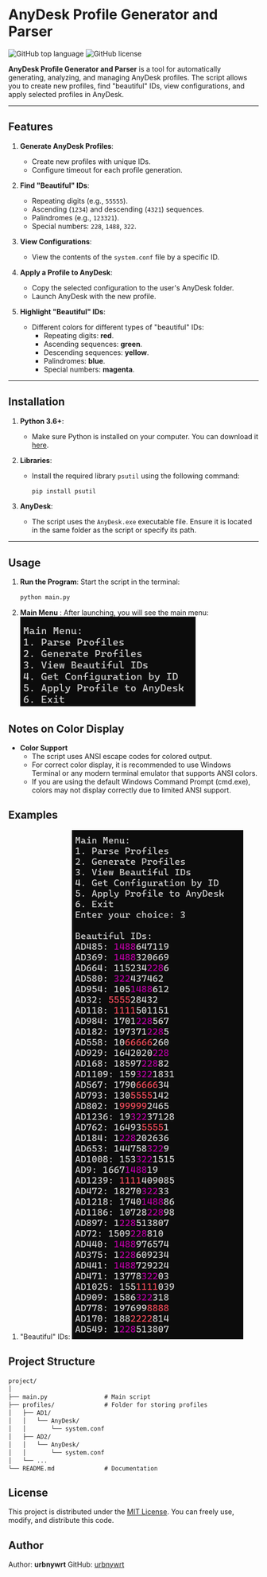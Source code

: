 # AnyDesk Profile Generator and Parser

![GitHub top language](https://img.shields.io/badge/language-Python-blue)
![GitHub license](https://img.shields.io/badge/license-MIT-green)

**AnyDesk Profile Generator and Parser** is a tool for automatically generating, analyzing, and managing AnyDesk profiles. The script allows you to create new profiles, find "beautiful" IDs, view configurations, and apply selected profiles in AnyDesk.

---

## Features

1. **Generate AnyDesk Profiles**:

   - Create new profiles with unique IDs.
   - Configure timeout for each profile generation.
2. **Find "Beautiful" IDs**:

   - Repeating digits (e.g., `55555`).
   - Ascending (`1234`) and descending (`4321`) sequences.
   - Palindromes (e.g., `123321`).
   - Special numbers: `228`, `1488`, `322`.
3. **View Configurations**:

   - View the contents of the `system.conf` file by a specific ID.
4. **Apply a Profile to AnyDesk**:

   - Copy the selected configuration to the user's AnyDesk folder.
   - Launch AnyDesk with the new profile.
5. **Highlight "Beautiful" IDs**:

   - Different colors for different types of "beautiful" IDs:
     - Repeating digits: **red**.
     - Ascending sequences: **green**.
     - Descending sequences: **yellow**.
     - Palindromes: **blue**.
     - Special numbers: **magenta**.

---

## Installation

1. **Python 3.6+**:

   - Make sure Python is installed on your computer. You can download it [here](https://www.python.org/downloads/).
2. **Libraries**:

   - Install the required library `psutil` using the following command:

     ```bash
     pip install psutil
     ```
3. **AnyDesk**:

   - The script uses the `AnyDesk.exe` executable file. Ensure it is located in the same folder as the script or specify its path.

---

## Usage

1. **Run the Program**:
   Start the script in the terminal:

   ```bash
   python main.py
   ```
2. **Main Menu** :
   After launching, you will see the main menu:
   ![alt text](image.png)

## Notes on Color Display

* **Color Support**
  * The script uses ANSI escape codes for colored output.
  * For correct color display, it is recommended to use Windows Terminal or any modern terminal emulator that supports ANSI colors.
  * If you are using the default Windows Command Prompt (cmd.exe), colors may not display correctly due to limited ANSI support.


## Examples

1. "Beautiful" IDs:
   ![alt text](image-1.png)

## Project Structure

```
project/
│
├── main.py                # Main script
├── profiles/              # Folder for storing profiles
│   ├── AD1/
│   │   └── AnyDesk/
│   │       └── system.conf
│   ├── AD2/
│   │   └── AnyDesk/
│   │       └── system.conf
│   └── ...
└── README.md              # Documentation
```

## License

This project is distributed under the [MIT License](LICENSE). You can freely use, modify, and distribute this code.

## Author

Author: **urbnywrt**
GitHub: [urbnywrt](https://github.com/urbnywrt)
